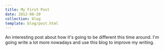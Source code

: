 ```yaml
---
title: My First Post
date: 2012-08-20
collection: blog
template: blog/post.html
---
```


An interesting post about how it's going to be different this time around. I'm going write a lot more nowadays and use this blog to improve my writing.

